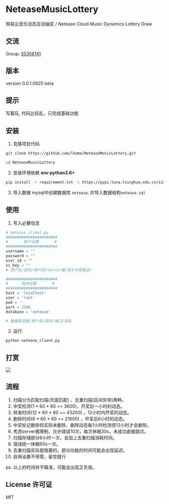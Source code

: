 # NeteaseMusicLottery
网易云音乐动态互动抽奖  / Netease Cloud Music Dynamics Lottery Draw

## 交流
Group: [55308141](https://jq.qq.com/?_wv=1027&k=5AIDaJg) 

## 版本
version 0.0.1.0825 beta

## 提示
写着玩, 代码比较乱，只完成基础功能

## 安装
1. 克隆项目代码
```bash
git clone https://github.com/lkeme/NeteaseMusicLottery.git

cd NeteaseMusicLottery
```
2. 安装环境依赖 **env python3.6+**
```bash
pip install -r requirement.txt -i https://pypi.tuna.tsinghua.edu.cn/simple
```

3. 导入数据
mysql中创建数据库 `netease`, 并导入数据结构`netease.sql`

## 使用
1. 写入必要信息
```python
# netease_client.py
#######################
#       账户设置       #
#######################
username = ""
password = ""
user_id = ""
sc_key = ""
# 用户名/密码/用户ID/server酱(用于中奖推送)

#######################
#      程序设置       #
#######################
host = 'localhost'
user = 'root'
pwd = ''
port = 3306
database = 'netease'

# 数据库连接/用户名/密码/端口/库名
```

2. 运行
```bash
python netease_client.py
```

## 打赏

![](https://i.loli.net/2019/07/13/5d2963e5cc1eb22973.png)

## 流程
1. 扫描分为匹配扫描(页面匹配) 、去重扫描(区间穷举)两种。
2. 中奖检测(1 * 60 * 60 == 3600)，开奖后一小时的动态。
2. 转发时间(12 * 60 * 60 == 43200) ，12小时内开奖的动态。
3. 删除时间(6 * 60 * 60 == 21600) ，开奖后6小时的动态。
5. 中奖标记删除但实际未删除，删除动态每1小时检测但12小时才会删除。
6. 考虑server酱限制，允许错误10次，每次休眠30s，未成功直接跳过。
7. 扫描存储部分8小时一次，会加上去重扫描消耗时间。
8. 错误统一休眠60s一次。
9. 去重扫描实际是阻塞的，部分功能的时间可能会出现延迟。
10. 自用设置不用管，留空就行

ps. 以上的时间并不精准，可能会出现正负值。

## License 许可证
MIT
